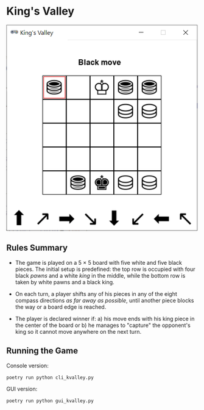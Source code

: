 # King's Valley

![king's valley](screenshot.png)

## Rules Summary

- The game is played on a 5 &times; 5 board with five white and five black pieces. The initial setup is predefined: the top row is occupied with four black _pawns_ and a white _king_ in the middle, while the bottom row is taken by white pawns and a black king.

- On each turn, a player shifts any of his pieces in any of the eight compass directions _as far away as possible_, until another piece blocks the way or a board edge is reached.

- The player is declared winner if: a) his move ends with his king piece in the center of the board or b) he manages to "capture" the opponent's king so it cannot move anywhere on the next turn.

## Running the Game

Console version:

```shell
poetry run python cli_kvalley.py
```

GUI version:

```shell
poetry run python gui_kvalley.py
```
